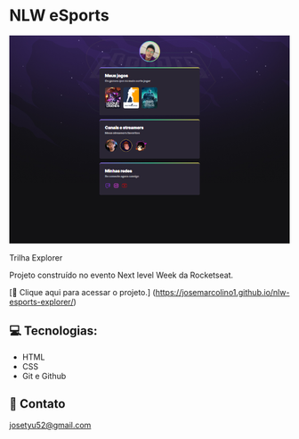 # NLW eSports

![preview](./.github/preview.png)

Trilha Explorer

Projeto construído no evento Next level Week da Rocketseat.

[🔗 Clique aqui para acessar o projeto.] (https://josemarcolino1.github.io/nlw-esports-explorer/)

## 💻 Tecnologias:

- HTML
- CSS
- Git e Github

## 🖤 Contato
josetyu52@gmail.com
